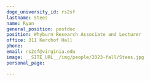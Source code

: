 ```yaml
---
doge_university_id: rs2sf
lastname: Stees
name: Ryan
general_position: postdoc
position: Whyburn Research Associate and Lecturer
office: 311 Kerchof Hall
phone: 
email: rs2sf@virginia.edu
image: __SITE_URL__/img/people/2023-fall/Stees.jpg
personal_page:

---
```

